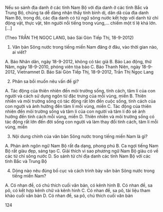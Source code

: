 Nếu so sánh địa danh ở các tỉnh Nam Bộ với địa danh ở các tỉnh Bắc và Trung Bộ, chúng ta dễ dàng nhận thấy tính bình dị, dân dã của địa danh Nam Bộ, trong đó, các địa danh có từ ngữ sông nước kết hợp với danh từ chỉ động vật, thực vật, tên người nổi tiếng trong vùng,... chiếm một tỉ lệ khá lớn. [...]

(Theo TRẦN THỊ NGỌC LANG, báo Sài Gòn Tiếp Thị, 18-9-2012)

1. Văn bản Sông nước trong tiếng miền Nam đăng ở đâu, vào thời gian nào, ai viết?

A. Báo Nhân dân, ngày 18-9-2012, không có tác giả
B. Báo Lao động, thứ Năm, ngày 18-9-2010, phóng viên tòa báo
C. Báo Thanh Niên, ngày 18-9-2012, Vietnamnet
D. Báo Sài Gòn Tiếp Thị, 18-9-2012, Trần Thị Ngọc Lang

2. Phân sa bồi muốn nêu vấn đề gì?

A. Tác động của thiên nhiên đến môi trường sống, tính cách, tâm lí của con người và cách sử dụng ngôn từ đặc trưng của mỗi vùng, miền
B. Thiên nhiên và môi trường sống có tác động rất lớn đến cuộc sống, tính cách của con người và ảnh hưởng đến tâm lí mỗi vùng, miền
C. Tác động của thiên nhiên đến môi trường sống và tâm lí của con người và tâm lí đó sẽ ảnh hưởng đến tính cách mỗi vùng, miền
D. Thiên nhiên và môi trường sống có tác động rất lớn đến đời sống con người và làm thay đổi tính cách, tâm lí mỗi vùng, miền

3. Nội dung chính của văn bản Sông nước trong tiếng miền Nam là gì?

A. Phản ánh ngôn ngữ Nam Bộ rất đa dạng, phong phú
B. Ca ngợi tiếng Nam Bộ rất giàu đẹp, sáng tạo
C. Giải thích vì sao phương ngữ Nam Bộ giàu có về các từ chỉ sông nước
D. So sánh từ chỉ địa danh các tỉnh Nam Bộ với các tỉnh Bắc và Trung Bộ

4. Dòng nào nêu đúng bố cục và cách trình bày văn bản Sông nước trong tiếng miền Nam?

A. Có nhan đề, có chú thích cuối văn bản, có kênh hình
B. Có nhan đề, sa pô, có kết hợp kênh chữ và kênh hình
C. Có nhan đề, sa pô, tài liệu tham khảo cuối văn bản
D. Có nhan đề, sa pô, chú thích cuối văn bản

124